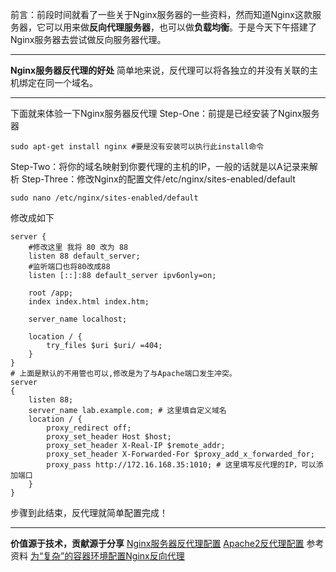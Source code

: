 前言：前段时间就看了一些关于Nginx服务器的一些资料，然而知道Nginx这款服务器，它可以用来做**反向代理服务器**，也可以做**负载均衡**。于是今天下午搭建了Nginx服务器去尝试做反向服务器代理。
___
**Nginx服务器反代理的好处**
简单地来说，反代理可以将各独立的并没有关联的主机绑定在同一个域名。
___
下面就来体验一下Nginx服务器反代理
Step-One：前提是已经安装了Nginx服务器
~~~
sudo apt-get install nginx #要是没有安装可以执行此install命令
~~~
Step-Two：将你的域名映射到你要代理的主机的IP，一般的话就是以A记录来解析
Step-Three：修改Nginx的配置文件/etc/nginx/sites-enabled/default
~~~
sudo nano /etc/nginx/sites-enabled/default
~~~
修改成如下
~~~
server {
    #修改这里 我将 80 改为 88 
    listen 88 default_server;
    #监听端口也将80改成88
    listen [::]:88 default_server ipv6only=on;

    root /app;
    index index.html index.htm;

    server_name localhost;

    location / {
        try_files $uri $uri/ =404;
    }
}
# 上面是默认的不用管也可以,修改是为了与Apache端口发生冲突。
server
{
    listen 88;
    server_name lab.example.com; # 这里填自定义域名
    location / {
        proxy_redirect off;
        proxy_set_header Host $host;
        proxy_set_header X-Real-IP $remote_addr;
        proxy_set_header X-Forwarded-For $proxy_add_x_forwarded_for;
        proxy_pass http://172.16.168.35:1010; # 这里填写反代理的IP，可以添加端口
    }
}
~~~
步骤到此结束，反代理就简单配置完成！
___
**价值源于技术，贡献源于分享**
[Nginx服务器反代理配置](http://www.jianshu.com/p/5d36ccb5af88)
[Apache2反代理配置](http://www.jianshu.com/p/15538d9f7a67)
参考资料
[为“复杂”的容器环境配置Nginx反向代理](http://www.jianshu.com/p/5a5e94cb98c5)
